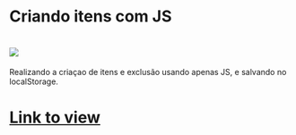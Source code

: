 # Criando itens com JS

# <img src="http://www.technicalittraining.co.uk/images/javascript-logo-lg.png"> 

Realizando a criaçao de itens e exclusão usando apenas JS, e salvando no localStorage.


# <a href="https://murilio.github.io/add-itens-JS">Link to view</a>